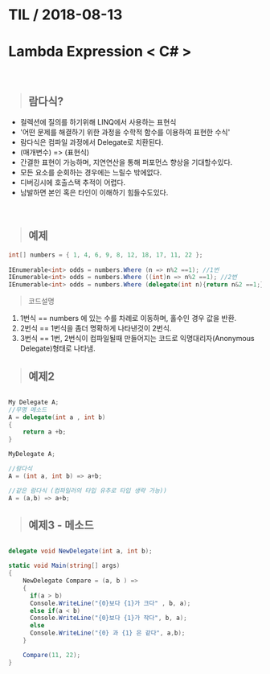 # TIL   / 2018-08-13

  # Lambda Expression < C# >

<br>

>## 람다식?

+ 컬렉션에 질의를 하기위해 LINQ에서 사용하는 표현식
+ '어떤 문제를 해결하기 위한 과정을 수학적 함수를 이용하여 표현한 수식'
+ 람다식은 컴파일 과정에서 Delegate로 치환된다.
+ (매개변수) => (표현식)
+ 간결한 표현이 가능하며, 지연연산을 통해 퍼포먼스 향상을 기대할수있다.
+ 모든 요소를 순회하는 경우에는 느릴수 밖에없다.
+ 디버깅시에 호출스택 추적이 어렵다.
+ 남발하면 본인 혹은 타인이 이해하기 힘들수도있다.

<br>

>## 예제

```csharp
int[] numbers = { 1, 4, 6, 9, 8, 12, 18, 17, 11, 22 };
 
IEnumerable<int> odds = numbers.Where (n => n%2 ==1); //1번
IEnumerable<int> odds = numbers.Where ((int)n => n%2 ==1); //2번
IEnumerable<int> odds = numbers.Where (delegate(int n){return n&2 ==1;}); //3번

```
>코드설명
1. 1번식 == numbers 에 있는 수를 차례로 이동하며, 홀수인 경우 값을 반환.
2. 2번식 == 1번식을 좀더 명확하게 나타낸것이 2번식.
3. 3번식 ==  1번, 2번식이 컴파일될때 만들어지는 코드로 익명대리자(Anonymous Delegate)형태로 나타냄.

>## 예제2
``` csharp

My Delegate A;
//무명 메소드
A = delegate(int a , int b)
{
    return a +b;
}

MyDelegate A;

//람다식
A = (int a, int b) => a+b;

//같은 람다식 (컴파일러의 타입 유추로 타입 생략 가능))
A = (a,b) => a+b;
```

>## 예제3 - 메소드
```csharp 

delegate void NewDelegate(int a, int b);

static void Main(string[] args)
{   
    NewDelegate Compare = (a, b ) =>
    {
      if(a > b)
      Console.WriteLine("{0}보다 {1}가 크다" , b, a);
      else if(a < b)
      Console.WriteLine("{0}보다 {1}가 작다", b, a);
      else 
      Console.WriteLine("{0} 과 {1} 은 같다", a,b);
    }

    Compare(11, 22);
}

```